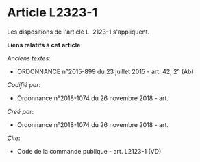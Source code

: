 # Article L2323-1

Les dispositions de l'article L. 2123-1 s'appliquent.

**Liens relatifs à cet article**

_Anciens textes_:

  - ORDONNANCE n°2015-899 du 23 juillet 2015 - art. 42, 2° (Ab)

_Codifié par_:

  - Ordonnance n°2018-1074 du 26 novembre 2018 - art.

_Créé par_:

  - Ordonnance n°2018-1074 du 26 novembre 2018 - art.

_Cite_:

  - Code de la commande publique - art. L2123-1 (VD)
